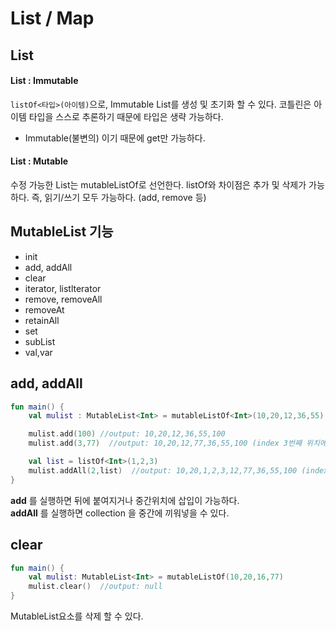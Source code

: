 # List / Map

## List

#### List : Immutable
```listOf<타입>(아이템)```으로, Immutable List를 생성 및 초기화 할 수 있다. 코틀린은 아이템 타입을 스스로 추론하기 때문에 타입은 생략 가능하다.
- Immutable(불변의) 이기 때문에 get만 가능하다.

#### List : Mutable
수정 가능한 List는 mutableListOf로 선언한다. listOf와 차이점은 추가 및 삭제가 가능하다. 즉, 읽기/쓰기 모두 가능하다. (add, remove 등)

## MutableList 기능
- init
- add, addAll
- clear
- iterator, listlterator
- remove, removeAll
- removeAt
- retainAll
- set
- subList
- val,var

## add, addAll
```kotlin
fun main() {
    val mulist : MutableList<Int> = mutableListOf<Int>(10,20,12,36,55)

    mulist.add(100) //output: 10,20,12,36,55,100
    mulist.add(3,77)  //output: 10,20,12,77,36,55,100 (index 3번째 위치에 77 값을 넣는다.)

    val list = listOf<Int>(1,2,3)
    mulist.addAll(2,list)  //output: 10,20,1,2,3,12,77,36,55,100 (index 2번째 위치에 list에 값을 넣는다.)
}
```
<b>add</b> 를 실행하면 뒤에 붙여지거나 중간위치에 삽입이 가능하다.   
<b>addAll</b> 를 실행하면 collection 을 중간에 끼워넣을 수 있다.

## clear

```kotlin
fun main() {
    val mulist: MutableList<Int> = mutableListOf(10,20,16,77)
    mulist.clear()  //output: null
}
```
MutableList요소를 삭제 할 수 있다.

